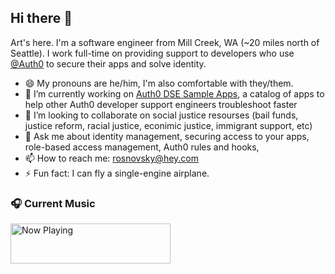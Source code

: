 ## Hi there 👋

Art's here. I'm a software engineer from Mill Creek, WA (~20 miles north of Seattle). I work full-time on providing support to developers who use [@Auth0](https://github.com/auth0) to secure their apps and solve identity.


- 😄 My pronouns are he/him, I'm also comfortable with they/them.
- 🔭 I’m currently working on [Auth0 DSE Sample Apps](https://github.com/DSE-Side-Projects/auth0-example-apps), a catalog of apps to help other Auth0 developer support engineers troubleshoot faster
- 👯 I’m looking to collaborate on social justice resourses (bail funds, justice reform, racial justice, econimic justice, immigrant support, etc) 
- 💬 Ask me about identity management, securing access to your apps, role-based access management, Auth0 rules and hooks, 
- 📫 How to reach me: rosnovsky@hey.com
- ⚡ Fun fact: I can fly a single-engine airplane.

### 🎧 Current Music
<a href="https://spotify-readme.vercel.app/api/now-playing?open">
    <img src="https://spotify-readme.vercel.app/api/now-playing" width="256" height="64" alt="Now Playing">
</a>
